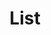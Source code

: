 ---
title: List
redirect_to: https://ucfopen.github.io/Obojobo-Docs/releases/v3.3.2/developers/obo_nodes/list
---